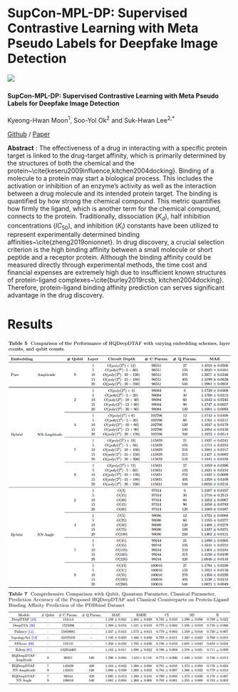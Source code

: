 # SupCon-MPL-DP: Supervised Contrastive Learning with Meta Pseudo Labels for Deepfake Image Detection

<img src="./imgs/MainFigure.pdf">

#### SupCon-MPL-DP: Supervised Contrastive Learning with Meta Pseudo Labels for Deepfake Image Detection

Kyeong-Hwan Moon<sup>1</sup>, Soo-Yol Ok<sup>2</sup> and Suk-Hwan Lee<sup>2,*</sup>

[Github](https://github.com/drmoon-1st/SupCon-MPL.git) / 
[Paper](https://www.mdpi.com/2076-3417/14/8/3249)

**Abstract** : The effectiveness of a drug in interacting with a specific protein target is linked to the drug-target affinity, which is primarily determined by the structures of both the chemical and the protein~\cite{keseru2009influence,kitchen2004docking}. Binding of a molecule to a protein may start a biological process. This includes the activation or inhibition of an enzyme’s activity as well as the interaction between a drug molecule and its intended protein target. The binding is quantified by how strong the chemical compound. This metric quantifies how firmly the ligand, which is another term for the chemical compound, connects to the protein. Traditionally, dissociation ($K_d$), half inhibition concentrations ($IC_{50}$), and inhibition ($K_i$) constants have been utilized to represent experimentally determined binding affinities~\cite{zheng2019onionnet}. In drug discovery, a crucial selection criterion is the high binding affinity between a small molecule or short peptide and a receptor protein. Although the binding affinity could be measured directly through experimental methods, the time cost and financial expenses are extremely high due to insufficient known structures of protein-ligand complexes~\cite{burley2019rcsb, kitchen2004docking}. Therefore, protein-ligand binding affinity prediction can serves significant advantage in the drug discovery. 

# Results

<img src="./imgs/result1.png">
<img src="./imgs/result2.png">
